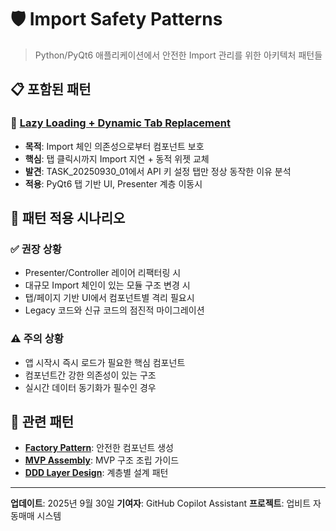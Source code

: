 # 🛡️ Import Safety Patterns

> Python/PyQt6 애플리케이션에서 안전한 Import 관리를 위한 아키텍처 패턴들

## 📋 **포함된 패턴**

### 🔄 [Lazy Loading + Dynamic Tab Replacement](./LAZY_LOADING_IMPORT_CHAIN_SAFETY.md)

- **목적**: Import 체인 의존성으로부터 컴포넌트 보호
- **핵심**: 탭 클릭시까지 Import 지연 + 동적 위젯 교체
- **발견**: TASK_20250930_01에서 API 키 설정 탭만 정상 동작한 이유 분석
- **적용**: PyQt6 탭 기반 UI, Presenter 계층 이동시

## 🎯 **패턴 적용 시나리오**

### ✅ **권장 상황**

- Presenter/Controller 레이어 리팩터링 시
- 대규모 Import 체인이 있는 모듈 구조 변경 시
- 탭/페이지 기반 UI에서 컴포넌트별 격리 필요시
- Legacy 코드와 신규 코드의 점진적 마이그레이션

### ⚠️ **주의 상황**

- 앱 시작시 즉시 로드가 필요한 핵심 컴포넌트
- 컴포넌트간 강한 의존성이 있는 구조
- 실시간 데이터 동기화가 필수인 경우

## 🔗 **관련 패턴**

- **[Factory Pattern](../factory_pattern/)**: 안전한 컴포넌트 생성
- **[MVP Assembly](../MVP_ASSEMBLY_GUIDE.md)**: MVP 구조 조립 가이드
- **[DDD Layer Design](../GUIDE_DDD레이어별설계패턴.md)**: 계층별 설계 패턴

---

**업데이트**: 2025년 9월 30일
**기여자**: GitHub Copilot Assistant
**프로젝트**: 업비트 자동매매 시스템
